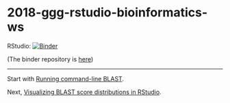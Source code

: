 # 2018-ggg-rstudio-bioinformatics-ws

RStudio: [![Binder](http://mybinder.org/badge.svg)](http://beta.mybinder.org/v2/gh/ngs-docs/2018-ggg-rstudio-bioinformatics-ws/master?urlpath=rstudio)

(The binder repository is
[here](https://github.com/ngs-docs/2018-ggg-rstudio-bioinformatics-ws/))

-----

Start with [Running command-line BLAST](running-command-line-blast.md).

Next, [Visualizing BLAST score distributions in RStudio](visualizing-blast-scores-with-RStudio.md).
